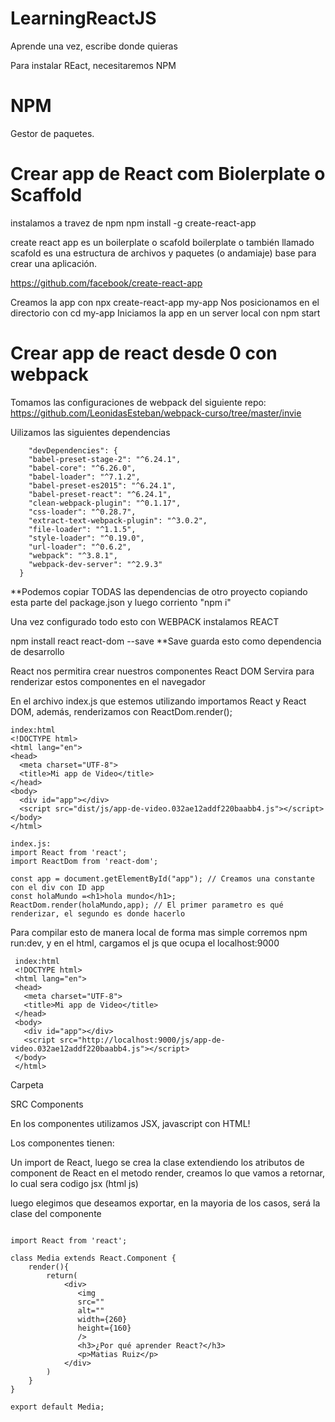 # LearningReactJS 

Aprende una vez, escribe donde quieras

Para instalar REact, necesitaremos NPM

# NPM 
Gestor de paquetes.

# Crear app de React com Biolerplate o Scaffold
instalamos a travez de npm 
npm install -g create-react-app

  create react app es un boilerplate o scafold
  boilerplate o también llamado scafold es una estructura de archivos y paquetes (o andamiaje) base para crear una aplicación.

https://github.com/facebook/create-react-app

Creamos la app con
  npx create-react-app my-app
Nos posicionamos en el directorio con
  cd my-app
Iniciamos la app en un server local con
  npm start

# Crear app de react desde 0 con webpack

Tomamos las configuraciones de webpack del siguiente repo:
  https://github.com/LeonidasEsteban/webpack-curso/tree/master/invie
  
Uilizamos las siguientes dependencias
```
    "devDependencies": {
    "babel-preset-stage-2": "^6.24.1",
    "babel-core": "^6.26.0",
    "babel-loader": "^7.1.2",
    "babel-preset-es2015": "^6.24.1",
    "babel-preset-react": "^6.24.1",
    "clean-webpack-plugin": "^0.1.17",
    "css-loader": "^0.28.7",
    "extract-text-webpack-plugin": "^3.0.2",
    "file-loader": "^1.1.5",
    "style-loader": "^0.19.0",
    "url-loader": "^0.6.2",
    "webpack": "^3.8.1",
    "webpack-dev-server": "^2.9.3"
  }
```
   **Podemos copiar TODAS las dependencias de otro proyecto copiando esta parte del package.json y luego corriento "npm i"
    
    
  Una vez configurado todo esto con WEBPACK instalamos REACT
  
  npm install react react-dom --save 
  **Save guarda esto como dependencia de desarrollo
  
  React nos permitira crear nuestros componentes
  React DOM Servira para renderizar estos componentes en el navegador
  
  En el archivo index.js que estemos utilizando importamos React y React DOM, además, renderizamos con ReactDom.render();
  ```
  index:html
  <!DOCTYPE html>
  <html lang="en">
  <head>
    <meta charset="UTF-8">
    <title>Mi app de Video</title>
  </head>
  <body>
    <div id="app"></div>
    <script src="dist/js/app-de-video.032ae12addf220baabb4.js"></script>
  </body>
  </html>

  index.js:
  import React from 'react';
  import ReactDom from 'react-dom';

  const app = document.getElementById("app"); // Creamos una constante con el div con ID app
  const holaMundo =<h1>hola mundo</h1>;
  ReactDom.render(holaMundo,app); // El primer parametro es qué renderizar, el segundo es donde hacerlo
  
```

Para compilar esto de manera local de forma mas simple corremos npm run:dev, y en el html, cargamos el js que ocupa el localhost:9000
 ```
  index:html
  <!DOCTYPE html>
  <html lang="en">
  <head>
    <meta charset="UTF-8">
    <title>Mi app de Video</title>
  </head>
  <body>
    <div id="app"></div>
    <script src="http://localhost:9000/js/app-de-video.032ae12addf220baabb4.js"></script>
  </body>
  </html>
```




Carpeta 

  SRC
    Components
  
  En los  componentes utilizamos JSX, javascript con HTML!
  
  Los componentes tienen:
  
  Un import de React,
  luego se crea la clase extendiendo los atributos de component de React
  en el metodo render, creamos lo que vamos a retornar, lo cual sera codigo jsx (html js)
  
  luego elegimos que deseamos exportar, en la mayoria de los casos, será la clase del componente
```

import React from 'react';

class Media extends React.Component {
    render(){
        return(
            <div>
               <img 
               src="" 
               alt="" 
               width={260} 
               height={160} 
               />
               <h3>¿Por qué aprender React?</h3>
               <p>Matias Ruiz</p>
            </div>
        )
    }
}

export default Media;
```

  
